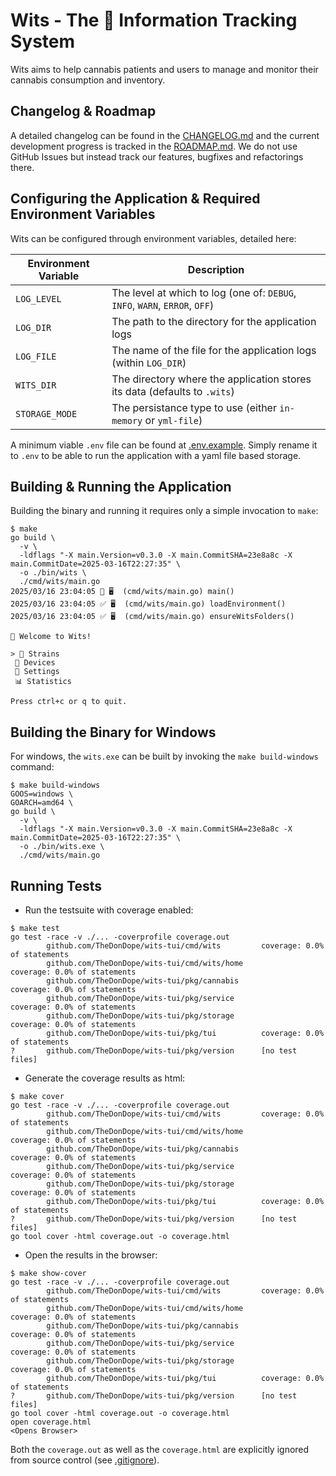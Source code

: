 # Wits - The 🥦 Information Tracking System

Wits aims to help cannabis patients and users to manage and monitor their cannabis consumption and inventory.

## Changelog & Roadmap

A detailed changelog can be found in the [CHANGELOG.md](./CHANGELOG.md) and the current development progress is tracked in the [ROADMAP.md](./ROADMAP.md). We do not use GitHub Issues but instead track our features, bugfixes and refactorings there.

## Configuring the Application & Required Environment Variables

Wits can be configured through environment variables, detailed here:

| Environment Variable | Description                                                                 |
| -------------------- | --------------------------------------------------------------------------- |
| `LOG_LEVEL`          | The level at which to log (one of: `DEBUG`, `INFO`, `WARN`, `ERROR`, `OFF`) |
| `LOG_DIR`            | The path to the directory for the application logs                          |
| `LOG_FILE`           | The name of the file for the application logs (within `LOG_DIR`)            |
| `WITS_DIR`           | The directory where the application stores its data (defaults to `.wits`)   |
| `STORAGE_MODE`       | The persistance type to use (either `in-memory` or `yml-file`)              |

A minimum viable `.env` file can be found at [.env.example](.env.example). Simply rename it to `.env` to be able to run the application with a yaml file based storage.

## Building & Running the Application

Building the binary and running it requires only a simple invocation to `make`:

```shell
$ make
go build \
  -v \
  -ldflags "-X main.Version=v0.3.0 -X main.CommitSHA=23e8a8c -X main.CommitDate=2025-03-16T22:27:35" \
  -o ./bin/wits \
  ./cmd/wits/main.go
2025/03/16 23:04:05 🚀 🖥️  (cmd/wits/main.go) main()
2025/03/16 23:04:05 ✅ 🖥️  (cmd/wits/main.go) loadEnvironment()
2025/03/16 23:04:05 ✅ 🖥️  (cmd/wits/main.go) ensureWitsFolders()

🥦 Welcome to Wits!

> 🌿 Strains
 🚀 Devices
 🔧 Settings
 📊 Statistics

Press ctrl+c or q to quit.
```

## Building the Binary for Windows

For windows, the `wits.exe` can be built by invoking the `make build-windows` command:

```shell
$ make build-windows
GOOS=windows \
GOARCH=amd64 \
go build \
  -v \
  -ldflags "-X main.Version=v0.3.0 -X main.CommitSHA=23e8a8c -X main.CommitDate=2025-03-16T22:27:35" \
  -o ./bin/wits.exe \
  ./cmd/wits/main.go
```

## Running Tests

- Run the testsuite with coverage enabled:

```shell
$ make test
go test -race -v ./... -coverprofile coverage.out
        github.com/TheDonDope/wits-tui/cmd/wits         coverage: 0.0% of statements
        github.com/TheDonDope/wits-tui/cmd/wits/home            coverage: 0.0% of statements
        github.com/TheDonDope/wits-tui/pkg/cannabis             coverage: 0.0% of statements
        github.com/TheDonDope/wits-tui/pkg/service              coverage: 0.0% of statements
        github.com/TheDonDope/wits-tui/pkg/storage              coverage: 0.0% of statements
        github.com/TheDonDope/wits-tui/pkg/tui          coverage: 0.0% of statements
?       github.com/TheDonDope/wits-tui/pkg/version      [no test files]
```

- Generate the coverage results as html:

```shell
$ make cover
go test -race -v ./... -coverprofile coverage.out
        github.com/TheDonDope/wits-tui/cmd/wits         coverage: 0.0% of statements
        github.com/TheDonDope/wits-tui/cmd/wits/home            coverage: 0.0% of statements
        github.com/TheDonDope/wits-tui/pkg/cannabis             coverage: 0.0% of statements
        github.com/TheDonDope/wits-tui/pkg/service              coverage: 0.0% of statements
        github.com/TheDonDope/wits-tui/pkg/storage              coverage: 0.0% of statements
        github.com/TheDonDope/wits-tui/pkg/tui          coverage: 0.0% of statements
?       github.com/TheDonDope/wits-tui/pkg/version      [no test files]
go tool cover -html coverage.out -o coverage.html
```

- Open the results in the browser:

```shell
$ make show-cover
go test -race -v ./... -coverprofile coverage.out
        github.com/TheDonDope/wits-tui/cmd/wits         coverage: 0.0% of statements
        github.com/TheDonDope/wits-tui/cmd/wits/home            coverage: 0.0% of statements
        github.com/TheDonDope/wits-tui/pkg/cannabis             coverage: 0.0% of statements
        github.com/TheDonDope/wits-tui/pkg/service              coverage: 0.0% of statements
        github.com/TheDonDope/wits-tui/pkg/storage              coverage: 0.0% of statements
        github.com/TheDonDope/wits-tui/pkg/tui          coverage: 0.0% of statements
?       github.com/TheDonDope/wits-tui/pkg/version      [no test files]
go tool cover -html coverage.out -o coverage.html
open coverage.html
<Opens Browser>
```

Both the `coverage.out` as well as the `coverage.html` are explicitly ignored from source control (see [.gitignore](.gitignore)).
